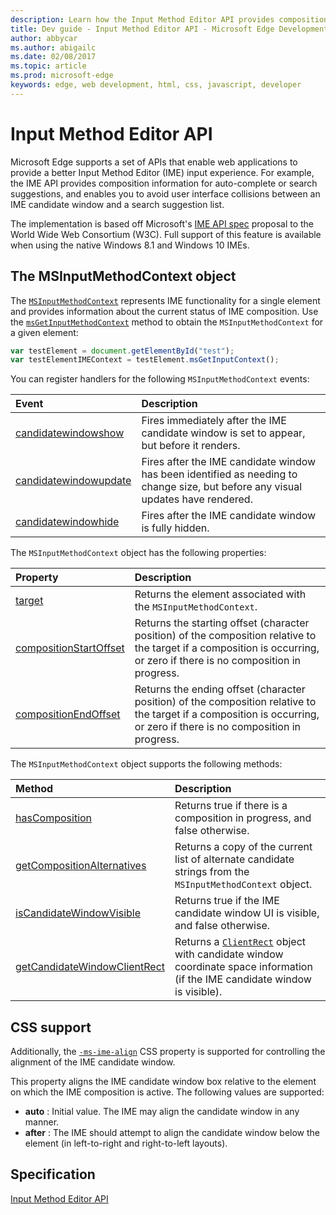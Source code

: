 ---description: Learn how the Input Method Editor API provides composition information for auto-complete or search suggestions, and enables you to avoid user interface collisions.
title: Dev guide - Input Method Editor API - Microsoft Edge Development
author: abbycar
ms.author: abigailc
ms.date: 02/08/2017
ms.topic: article
ms.prod: microsoft-edge
keywords: edge, web development, html, css, javascript, developer
---# Input Method Editor APIMicrosoft Edge supports a set of APIs that enable web applications to provide a better Input Method Editor (IME) input experience. For example, the IME API provides composition information for auto-complete or search suggestions, and enables you to avoid user interface collisions between an IME candidate window and a search suggestion list.The implementation is based off Microsoft's [IME API spec](https://www.w3.org/TR/ime-api/) proposal to the World Wide Web Consortium (W3C). Full support of this feature is available when using the native Windows 8.1 and Windows 10 IMEs.## The MSInputMethodContext objectThe [`MSInputMethodContext`](https://msdn.microsoft.com/library/Dn433247) represents IME functionality for a single element and provides information about the current status of IME composition. Use the [`msGetInputMethodContext`](https://msdn.microsoft.com/library/Dn433245) method to obtain the `MSInputMethodContext` for a given element:```javascriptvar testElement = document.getElementById("test");var testElementIMEContext = testElement.msGetInputContext();```You can register handlers for the following `MSInputMethodContext` events:Event | Description:------ | :--------[candidatewindowshow](https://msdn.microsoft.com/library/Dn433247) | Fires immediately after the IME candidate window is set to appear, but before it renders.[candidatewindowupdate](https://msdn.microsoft.com/library/Dn433247) | Fires after the IME candidate window has been identified as needing to change size, but before any visual updates have rendered.[candidatewindowhide](https://msdn.microsoft.com/library/Dn433247) | Fires after the IME candidate window is fully hidden.The `MSInputMethodContext` object has the following properties:Property | Description:-------- | :---------[target](https://msdn.microsoft.com/library/Dn433247) | Returns the element associated with the `MSInputMethodContext`.[compositionStartOffset](https://msdn.microsoft.com/library/Dn433247) | Returns the starting offset (character position) of the composition relative to the target if a composition is occurring, or zero if there is no composition in progress.[compositionEndOffset](https://msdn.microsoft.com/library/Dn433247) | Returns the ending offset (character position) of the composition relative to the target if a composition is occurring, or zero if there is no composition in progress.The `MSInputMethodContext` object supports the following methods:Method | Description:------- | :------------[hasComposition](https://msdn.microsoft.com/library/Dn433247) | Returns true if there is a composition in progress, and false otherwise.[getCompositionAlternatives](https://msdn.microsoft.com/library/Dn433247) | Returns a copy of the current list of alternate candidate strings from the `MSInputMethodContext` object.[isCandidateWindowVisible](https://msdn.microsoft.com/library/Dn433247) | Returns true if the IME candidate window UI is visible, and false otherwise.[getCandidateWindowClientRect](https://msdn.microsoft.com/library/Dn433247) | Returns a [`ClientRect`](https://msdn.microsoft.com/library/Hh826029) object with candidate window coordinate space information (if the IME candidate window is visible).## CSS supportAdditionally, the [`-ms-ime-align`](https://msdn.microsoft.com/library/Dn433242) CSS property is supported for controlling the alignment of the IME candidate window. This property aligns the IME candidate window box relative to the element on which the IME composition is active. The following values are supported:* **auto** : Initial value. The IME may align the candidate window in any manner.* **after** : The IME should attempt to align the candidate window below the element (in left-to-right and right-to-left layouts).## Specification[Input Method Editor API](https://www.w3.org/TR/ime-api/)